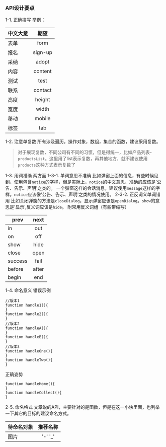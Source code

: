 ### API设计要点
1-1. 正确拼写
举例：

| 中文大意 | 期望 | 
|---------|:----:|
| 表单    | form | 
| 报名    | sign-up |
| 采纳 | adopt |
| 内容 | content |
| 测试 | test |
| 联系 | contact |
| 高度 | height |
| 宽度 | width |
| 移动 | mobile |
| 标签 | tab |

1-2. 注意单复数
所有涉及遍历，操作对象，数组，集合的函数，建议采用复数。
> 对于展现复数，不同公司有不同的习惯，但是得统一，比如产品列表-`productsList`。这里用了list表示复数，再其他地方，就不建议使用`products`这种方式表示复数了

1-3. 用词准确
两方面
1-3-1. 单词意思不准确
比如弹窗上面的信息，有些时候见到，使用包含`notice`的字样，但是实际上，`notice`的中文意思，准确的应该是'公告、告示、声明'之类的。
一个弹窗这样的会话消息，建议使用`message`这样的字样。`notice`应该像'公告、告示、声明'之类的情况使用。
2-3-2. 正反词义单词错用
比如关闭弹窗的方法是`closeDialog`，显示弹窗应该是`openDialog`。`show`的意思是'显示',反义词应该是`hide`。
附常用反义词组（有些带缩写）

| prev | next |
|----|:----:|
| in | out |
| on | off |
| show | hide |
| close | open |
| success |  fail |
| before | after |
| begin | end |

1-4. 命名意义
错误示例
```
//版本1
function handle1(){
}
function handle2(){
}
//版本2
function handleA(){
}
function handleB(){
}
//版本3
function handleOne(){
}
function handleTwo(){
}

```
正确姿势
```
function handleHome(){
}
function handleCollect(){
}

```

2-5. 命名格式
文章说的API，主要针对的是函数，但是在这一小块里面，也列举一下其它的目标的建议命名方式。

| 待命名对象 | 推荐名称 |
|-----------|:--------:|
| 图片 | '-' '_' 

